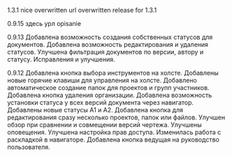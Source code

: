 1.3.1
nice overwritten url
overwritten release for 1.3.1

0.9.15
здесь урл
opisanie

0.9.13
Добавлена возможность создания собственных статусов для документов.
Добавлена возможность редактирования и удаления статусов.
Улучшена фильтрация документов по версии, автору и статусу.
Исправления и улучшения.

0.9.12
Добавлена кнопка выбора инструментов на холсте.
Добавлены новые горячие клавиши для управления на холсте.
Добавлено автоматическое создание папок для проектов и групп участников.
Добавлена кнопка удаления организации.
Добавлена возможность установки статуса у всех версий документа через навигатор.
Добавлены новые статусы А1 и А2.
Добавлена кнопка для редактирования сразу несколько проектов, папок или файлов.
Улучшен обзор при сравнении и совмещении версий чертежа.
Улучшены оповещения.
Улучшена настройка прав доступа.
Изменилась работа с раскладкой в навигаторе.
Добавлена кнопка ведущая на руководство пользователя.
